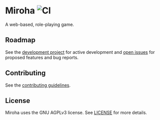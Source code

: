 # Miroha ![CI](https://github.com/tristandunn/miroha/workflows/CI/badge.svg)

A web-based, role-playing game.

## Roadmap

See the [development project](https://github.com/tristandunn/miroha/projects/1)
for active development and [open
issues](https://github.com/tristandunn/miroha/issues) for proposed features and
bug reports.

## Contributing

See the [contributing guidelines](docs/CONTRIBUTING.md).

## License

Miroha uses the GNU AGPLv3 license. See [LICENSE](LICENSE) for more details.
